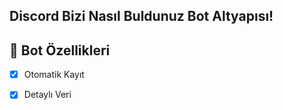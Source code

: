 ## Discord Bizi Nasıl Buldunuz Bot Altyapısı!

## 📑 Bot Özellikleri

- [x] Otomatik Kayıt
- [x] Detaylı Veri

